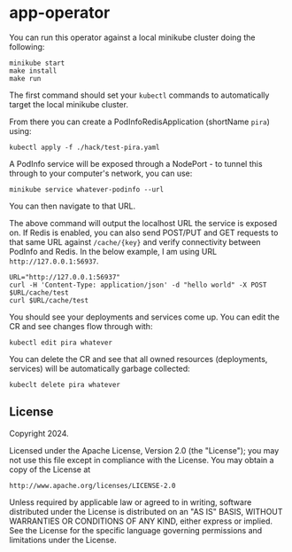 # app-operator
You can run this operator against a local minikube cluster doing the following:
```
minikube start
make install
make run
```
The first command should set your `kubectl` commands to automatically target the local minikube cluster.

From there you can create a PodInfoRedisApplication (shortName `pira`) using:
```
kubectl apply -f ./hack/test-pira.yaml
```

A PodInfo service will be exposed through a NodePort - to tunnel this through to your computer's network, you can use:
```
minikube service whatever-podinfo --url
```
You can then navigate to that URL.

The above command will output the localhost URL the service is exposed on. If Redis is enabled, you can also send POST/PUT and GET requests to that same URL against `/cache/{key}` and verify connectivity between PodInfo and Redis. In the below example, I am using URL `http://127.0.0.1:56937`.
```
URL="http://127.0.0.1:56937"
curl -H 'Content-Type: application/json' -d "hello world" -X POST $URL/cache/test
curl $URL/cache/test
```

You should see your deployments and services come up. You can edit the CR and see changes flow through with:
```
kubectl edit pira whatever
```

You can delete the CR and see that all owned resources (deployments, services) will be automatically garbage collected:
```
kubeclt delete pira whatever
```

## License

Copyright 2024.

Licensed under the Apache License, Version 2.0 (the "License");
you may not use this file except in compliance with the License.
You may obtain a copy of the License at

    http://www.apache.org/licenses/LICENSE-2.0

Unless required by applicable law or agreed to in writing, software
distributed under the License is distributed on an "AS IS" BASIS,
WITHOUT WARRANTIES OR CONDITIONS OF ANY KIND, either express or implied.
See the License for the specific language governing permissions and
limitations under the License.

